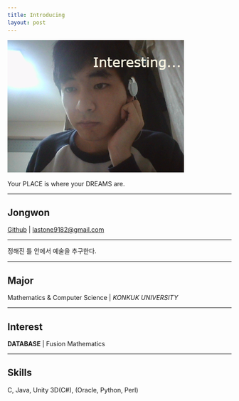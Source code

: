 ```yaml
---
title: Introducing
layout: post
---
```


![profile.png](/image/profile.png)

Your PLACE is where your DREAMS are.

- - -

## Jongwon

[Github](//github.com/lastone9182) | [lastone9182@gmail.com](lastone9182@gmail.com)

- - -

정해진 틀 안에서 예술을 추구한다.

- - -

## Major

Mathematics & Computer Science | *KONKUK UNIVERSITY*

- - -

## Interest

**DATABASE** | Fusion Mathematics

- - -

## Skills

C, Java, Unity 3D(C#), (Oracle, Python, Perl)
